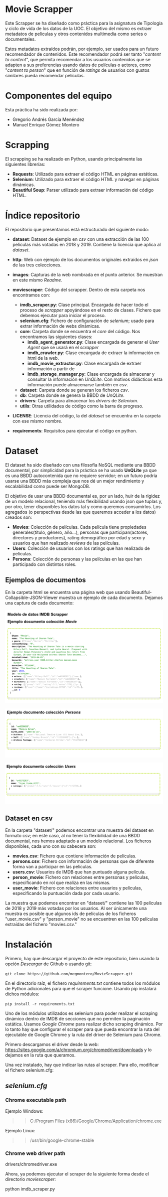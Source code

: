 # Movie Scrapper

Este Scrapper se ha diseñado como práctica para la asignatura de Tipología y ciclo de vida de los datos de la UOC. El objetivo del mismo es extraer metadatos de películas y otros contenidos multimedia como series o documentales. 

Estos metadatos extraídos podrán, por ejemplo, ser usados para un futuro recomendador de contenidos. Este recomendador podrá ser tanto "*content to content*", que permita recomendar a los usuarios contenidos que se adapten a sus preferencias usando datos de películas o actores, como "*content to person*" que en función de *ratings* de usuarios con gustos similares pueda recomendar películas.  

# Componentes del equipo
Esta práctica ha sido realizada por: 

- Gregorio Andrés García Menéndez
- Manuel Enrique Gómez Montero

# Scrapping
El scrapping se ha realizado en Python, usando principalmente las siguientes librerías: 

- **Requests**: Utilizado para extraer el código HTML en páginas estáticas.
- **Selenium**: Utilizado para extraer el código HTML y navegar en páginas dinámicas.
- **Beautiful Soup**: Parser utilizado para extraer información del código HTML.

# Índice repositorio 

El repositorio que presentamos está estructurado del siguiente modo: 

- **dataset**: Dataset de ejemplo en *csv* con una extracción de las 100 películas más votadas en 2018 y 2019. Contiene la licencia que aplica al *dataset*.

- **http**: Web con ejemplo de los documentos originales extraídos en *json* de las tres colecciones. 

- **images**: Capturas de la web nombrada en el punto anterior. Se muestran en este mismo *Readme*.

- **moviescraper**: Código del scrapper. Dentro de esta carpeta nos encontramos con: 
  -  **imdb_scraper.py**: Clase principal. Encargada de hacer todo el proceso de *scrapper* apoyándose en el resto de clases. Fichero que debemos ejecutar para iniciar el proceso.
  - **selenium.cfg**: Fichero de configuración de *selenium*; usado para extrar información de webs dinámicas.
  - **core**: Carpeta donde se encuentra el *core* del código. Nos encontramos las siguientes clases: 
    - **imdb_agent_generator.py**: Clase encargada de generar el *User Agent* que se usará en el *scrapper*
    - **imdb_crawler.py**: Clase encargada de extraer la información en html de la web.
    - **imdb_movie_extractor.py**: Clase encargada de extraer información a partir de 
    - **imdb_storage_manager.py**: Clase encargada de almacenar y consultar la información en *UnQLite*. Con motivos didácticos esta información puede almacenarse también en *csv*.
  - **dataset**: Carpeta donde se generan los ficheros *csv*.
  - **db**: Carpeta donde se genera la BBDD de *UnQLite*.
  - **drivers**: Carpeta para almacenar los *drivers* de *Selenium*.
  - **utils**: Otras utilidades de código como la barra de progreso. 
- **LICENSE**: Licencia del código, la del *dataset* se encuentra en la carpeta con ese mismo nombre. 
- **requirements**: Requisitos para ejecutar el código en python. 
  

# Dataset 
El dataset ha sido diseñado con una filosofía NoSQL mediante una BBDD documental, por simplicidad para la práctica se ha usado **UnQLite** ya que es una BBDD autocontenida que no requiere servidor; en un futuro podría usarse una BBDD más compleja que nos dé un mejor rendimiento y escalabilidad como puede ser MongoDB. 

El objetivo de usar una BBDD documental es, por un lado, huir de la rigidez de un modelo relacional, teniendo más flexibilidad usando json que tuplas y, por otro, tener disponibles los datos tal y como queremos consumirlos. Los agregados (o perspectivas desde las que queremos acceder a los datos) creados son: 

- **Movies**: Colección de películas. Cada película tiene propiedades generales(título, género, año...), personas que participan(actores, directores y productores), rating demográfico por edad y sexo y usuarios que han realizado *reviews* de las películas.   
- **Users**: Colección de usuarios con los ratings que han realizado de películas. 
- **Persons**: Colección de personas y las películas en las que han participado con distintos roles. 

## Ejemplos de documentos

En la carpeta html se encuentra una página web que usando Beautiful-Collapsible-JSON-Viewer muestra un ejemplo de cada documento. Dejamos una captura de cada documento: 

![Ejemplo Movie](images/json_movie.png?raw=true "Title")

![Ejemplo Person](images/json_person.png?raw=true "Title")


![Ejemplo User](images/json_user.png?raw=true "Title")

## Dataset en csv
En la carpeta "dataset/" podemos encontrar una muestra del dataset en formato csv; en este caso, al no tener la flexibilidad de una BBDD documental, nos hemos adaptado a un modelo relacional. Los ficheros disponibles, cada uno con su cabecera son: 

- **movies.csv**: Fichero que contiene información de películas.
- **persons.csv**: Fichero con información de personas que de diferente forma van a participar en las películas.
- **users.csv**: Usuarios de IMDB que han puntuado alguna película.
- **person_movie**: Fichero con relaciones entre personas y peliculas, especificando en rol que realiza en las mismas.
- **user_movie**: Fichero con relaciones entre usuarios y películas, especificando la puntuación dada por cada usuario.


La muestra que podemos encontrar en "dataset/" contiene las 100 películas de 2018 y 2019 más votadas por los usuarios. Al ser únicamente una muestra es posible que algunos ids de películas de los ficheros "user_movie.csv" y "person_movie" no se encuentren en las 100 películas extraídas del fichero "movies.csv."


# Instalación

Primero, hay que descargar el proyecto de este repositorio, bien usando la opción _Descargar_ de Github o usando git:

`git clone https://github.com/megmontero/MovieScrapper.git`


En el directorio raíz, el fichero _requirements.txt_ contiene todos los módulos de Python adicionales para que el scraper funcione. Usando pip instalará dichos módulos:

`pip install -r requirements.txt`

Uno de los módulos utilizados es selenium para poder realizar el scraping dinámico dentro de IMDB de secciones que no permiten la paginación estática.
Usamos _Google Chrome_ para realizar dicho scraping dinámico. Por lo tanto hay que configurar el scraper para que pueda encontrar la ruta del ejecutable de Google Chrome y la ruta del driver de Selenium para Chrome.

Primero descargamos el driver desde la web: https://sites.google.com/a/chromium.org/chromedriver/downloads y lo dejamos en la ruta que queramos.

Una vez instalado, hay que indicar las rutas al scraper. Para ello, modificar el fichero selenium.cfg:

## _selenium.cfg_

### Chrome executable path
Ejemplo Windows:

>> C:/Program Files (x86)/Google/Chrome/Application/chrome.exe

Ejemplo Linux: 
>> /usr/bin/google-chrome-stable

### Chrome web driver path
drivers/chromedriver.exe

Ahora, ya podemos ejecutar el scraper de la siguiente forma desde el directorio _moviescraper_:

python imdb_scraper.py

